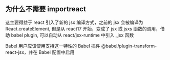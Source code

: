## 为什么不需要 importreact

这主要得益于 react 引入了新的 jsx 编译方式，之前的 jsx 会被编译为 React.createElement, 但是从 react17 开始，变成了 jsx 或 jsxs 函数的调用，借助 babel plugin, 可以自动从 react/jsx-runtime 中引入 \_jsx 函数

Babel 用户应该使用支持这一特性的 Babel 插件 @babel/plugin-transform-react-jsx，并在 Babel 配置中启用
